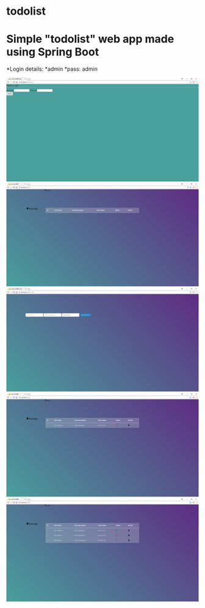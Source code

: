 # todolist

# Simple "todolist" web app made using Spring Boot
*Login details:
*admin
*pass: admin

![](images/1.png)
![](images/2.png)
![](images/3.png)
![](images/4.png)
![](images/5.png)


